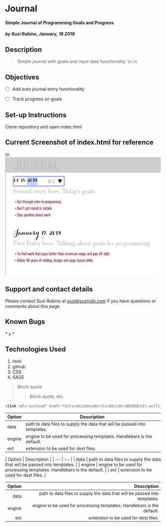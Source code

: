 # Journal
#### Simple Journal of Programming Goals and Progress
#### _**by Suzi Rubino, January, 18 2019**_



## Description

> Simple journal with goals and input date functionality.
\n
\n

## Objectives

- [ ] Add auto journal entry functionality
- [ ] Track progress on goals


## Set-up Instructions

Clone repository and open index.html


## Current Screenshot of index.html for reference

\n
![alt text](https://raw.githubusercontent.com/rerun1/journal/master/img/journalScreenShot1-18-19.png)


## Support and contact details

Please contact Suzi Rubino at suzi@suzirubi.com if you have questions or comments about this page.

## Known Bugs

_* x *_


## Technologies Used

1. html
2. github
3. CSS
4. SASS


> Block quote
>> Block quote, etc.

```html
<link rel="preload" href="fonts/akzidenzBertCn/AkzidGroBEXBdCnIt.woff2" as="font" type="font/woff2" crossorigin="anonymous">
```

| Option | Description |
| ------ | ----------- |
| data   | path to data files to supply the data that will be passed into templates. |
| engine | engine to be used for processing templates. Handlebars is the default. |
| ext    | extension to be used for dest files. |

| Option | Description |
| -:- | -:- |
| data   | path to data files to supply the data that will be passed into templates. |
| engine | engine to be used for processing templates. Handlebars is the default. |
| ext    | extension to be used for dest files. |

| Option | Description |
| ------:| -----------:|
| data   | path to data files to supply the data that will be passed into templates. |
| engine | engine to be used for processing templates. Handlebars is the default. |
| ext    | extension to be used for dest files. |
